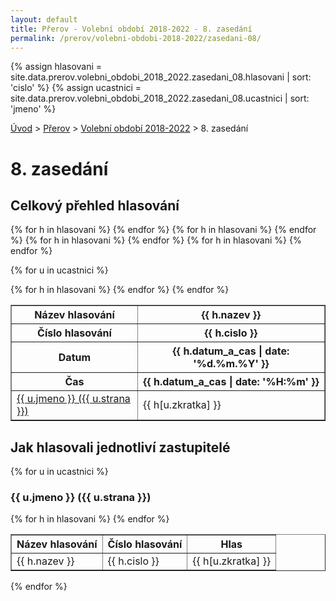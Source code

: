 ```yaml
---
layout: default  
title: Přerov - Volební období 2018-2022 - 8. zasedání  
permalink: /prerov/volebni-obdobi-2018-2022/zasedani-08/  
---
```

{% assign hlasovani = site.data.prerov.volebni_obdobi_2018_2022.zasedani_08.hlasovani | sort: 'cislo' %}
{% assign ucastnici = site.data.prerov.volebni_obdobi_2018_2022.zasedani_08.ucastnici | sort: 'jmeno' %}

[Úvod](/) > [Přerov](/prerov) > [Volební období 2018-2022](/prerov/volebni-obdobi-2018-2022) > 8. zasedání

# 8. zasedání

## Celkový přehled hlasování

<table border="1">
  <tr>   
    <th>Název hlasování</th>
    {% for h in hlasovani %}
    <th>{{ h.nazev }}</th>
    {% endfor %}
  </tr>
  <tr> 
    <th>Číslo hlasování</th>
    {% for h in hlasovani %}
    <th>{{ h.cislo }}</th>
    {% endfor %}
  </tr>
  <tr>  
    <th>Datum</th>
    {% for h in hlasovani %}
    <th>{{ h.datum_a_cas | date: '%d.%m.%Y' }}</th>
    {% endfor %}
  </tr>
  <tr>   
    <th>Čas</th>
    {% for h in hlasovani %}
    <th>{{ h.datum_a_cas  | date: '%H:%m' }}</th>
    {% endfor %}
  </tr> 
  
  {% for u in ucastnici %}
  <tr>
    <td><a href="#{{ u.zkratka }}">{{ u.jmeno }} ({{ u.strana }})</a></td>    
    {% for h in hlasovani %}
    <td>{{ h[u.zkratka] }}</td>
    {% endfor %}
  </tr>
  {% endfor %}
</table>

## Jak hlasovali jednotliví zastupitelé

{% for u in ucastnici %}
  <a id="{{ u.zkratka }}"></a>
  <h3> {{ u.jmeno }} ({{ u.strana }}) </h3>
  <table border="1">
    <tr>
      <th>Název hlasování</th>
      <th>Číslo hlasování</th>
      <th>Hlas</th>
    </tr>
    {% for h in hlasovani %}
    <tr>
      <td>{{ h.nazev }}</td>
      <td>{{ h.cislo }}</td>
      <td>{{ h[u.zkratka] }}</td>
    </tr>
    {% endfor %}  
</table>
{% endfor %}